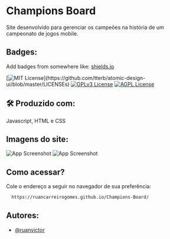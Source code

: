 
# Champions Board

Site desenvolvido para gerenciar os campeões na história de um campeonato de jogos mobile.


## Badges:

Add badges from somewhere like: [shields.io](https://shields.io/)

[![MIT License](https://img.shields.io/apm/l/atomic-design-ui.svg?)](https://github.com/tterb/atomic-design-ui/blob/master/LICENSEs)
[![GPLv3 License](https://img.shields.io/badge/License-GPL%20v3-yellow.svg)](https://opensource.org/licenses/)
[![AGPL License](https://img.shields.io/badge/license-AGPL-blue.svg)](http://www.gnu.org/licenses/agpl-3.0)


## 🛠 Produzido com:
Javascript, HTML e CSS


## Imagens do site:

![App Screenshot](https://i.ibb.co/Gt7XT6F/Champ.png)
![App Screenshot](https://i.ibb.co/9Z8t1yN/Champ2.png)

## Como acessar?

Cole o endereço a seguir no navegador de sua preferência:

```bash
  https://ruancarreirogomes.github.io/Champions-Board/
```




## Autores:

- [@ruanvictor](https://github.com/RuanCarreiroGomes)

